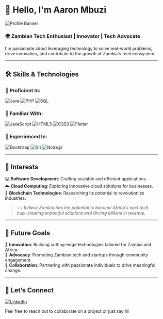 # 👋 Hello, I'm Aaron Mbuzi  

![Profile Banner](https://via.placeholder.com/1200x300.png?text=Welcome+to+My+GitHub+Profile)

### 🌍 Zambian Tech Enthusiast | Innovator | Tech Advocate  

I'm passionate about leveraging technology to solve real-world problems, drive innovation, and contribute to the growth of Zambia's tech ecosystem.

---

## 🛠️ **Skills & Technologies**

### 🔹 **Proficient In:**
![Java](https://img.shields.io/badge/Java-ED8B00?style=for-the-badge&logo=java&logoColor=white) 
![PHP](https://img.shields.io/badge/PHP-777BB4?style=for-the-badge&logo=php&logoColor=white) 
![SQL](https://img.shields.io/badge/SQL-336791?style=for-the-badge&logo=postgresql&logoColor=white)  

### 🔹 **Familiar With:**
![JavaScript](https://img.shields.io/badge/JavaScript-F7DF1E?style=for-the-badge&logo=javascript&logoColor=black) 
![HTML5](https://img.shields.io/badge/HTML5-E34F26?style=for-the-badge&logo=html5&logoColor=white) 
![CSS3](https://img.shields.io/badge/CSS3-1572B6?style=for-the-badge&logo=css3&logoColor=white) 
![Flutter](https://img.shields.io/badge/Flutter-02569B?style=for-the-badge&logo=flutter&logoColor=white)  

### 🔹 **Experienced In:**
![Bootstrap](https://img.shields.io/badge/Bootstrap-7952B3?style=for-the-badge&logo=bootstrap&logoColor=white) 
![Git](https://img.shields.io/badge/Git-F05032?style=for-the-badge&logo=git&logoColor=white) 
![Node.js](https://img.shields.io/badge/Node.js-43853D?style=for-the-badge&logo=node.js&logoColor=white)  

---

## 🌟 **Interests**

💻 **Software Development**: Crafting scalable and efficient applications.  
☁️ **Cloud Computing**: Exploring innovative cloud solutions for businesses.  
🔗 **Blockchain Technologies**: Researching its potential to revolutionize industries.  

> 💡 *I believe Zambia has the potential to become Africa's next tech hub, creating impactful solutions and driving billions in revenue.*  

---

## 🚀 **Future Goals**

🎯 **Innovation**: Building cutting-edge technologies tailored for Zambia and Africa.  
📢 **Advocacy**: Promoting Zambian tech and startups through community engagement.  
🤝 **Collaboration**: Partnering with passionate individuals to drive meaningful change.  

---

## 🤝 **Let’s Connect**

[![LinkedIn](https://img.shields.io/badge/LinkedIn-0077B5?style=for-the-badge&logo=linkedin&logoColor=white)]([https://www.linkedin.com](https://www.linkedin.com/in/aaron-mbuzi-284a49209/))  


Feel free to reach out to collaborate on a project or just say hi!  
